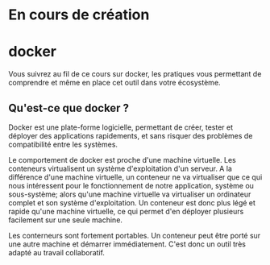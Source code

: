 # En cours de création

# docker

Vous suivrez au fil de ce cours sur docker, les pratiques vous permettant de comprendre et même en place cet outil dans votre écosystème.

## Qu'est-ce que docker ?

Docker est une plate-forme logicielle, permettant de créer, tester et déployer des applications rapidements, et sans risquer des problèmes de compatibilité entre les systèmes. 

Le comportement de docker est proche d'une machine virtuelle. Les conteneurs virtualisent un système d'exploitation d'un serveur. A la différence d'une machine virtuelle, un conteneur ne va virtualiser que ce qui nous intéressent pour le fonctionnement de notre application, système ou sous-système; alors qu'une machine virtuelle va virtualiser un ordinateur complet et son système d'exploitation. 
Un conteneur est donc plus légé et rapide qu'une machine virtuelle, ce qui permet d'en déployer plusieurs facilement sur une seule machine.

Les conterneurs sont fortement portables. Un conteneur peut être porté sur une autre machine et démarrer immédiatement. C'est donc un outil très adapté au travail collaboratif.
